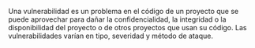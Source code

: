 Una vulnerabilidad es un problema en el código de un proyecto que se puede aprovechar para dañar la confidencialidad, la integridad o la disponibilidad del proyecto o de otros proyectos que usan su código. Las vulnerabilidades varían en tipo, severidad y método de ataque.
